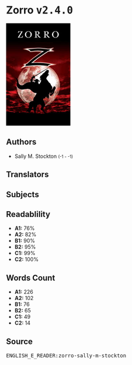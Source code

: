 # Zorro <kbd>v2.4.0</kbd>

![](./cover.medium.jpg "")

## Authors


 - Sally M. Stockton <small>(-1 - -1)</small>

## Translators



## Subjects



## Readablility


 - **A1:** 76%
 - **A2:** 82%
 - **B1:** 90%
 - **B2:** 95%
 - **C1:** 99%
 - **C2:** 100%

## Words Count


 - **A1:** 226
 - **A2:** 102
 - **B1:** 76
 - **B2:** 65
 - **C1:** 49
 - **C2:** 14

## Source


<kbd>ENGLISH_E_READER:zorro-sally-m-stockton</kbd>
